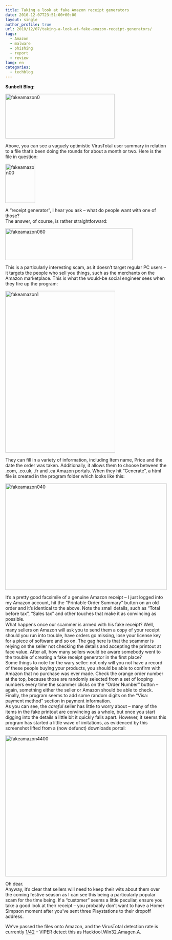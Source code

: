 ```yaml
---
title: Taking a look at fake Amazon receipt generators
date: 2010-12-07T23:51:00+00:00
layout: single
author_profile: true
url: 2010/12/07/taking-a-look-at-fake-amazon-receipt-generators/
tags:
  - Amazon
  - malware
  - phishing
  - report
  - review
lang: en
categories: 
  - techblog
---
```

**Sunbelt Blog:** 

[<img title="fakeamazon0" border="0" alt="fakeamazon0" src="http://lh3.ggpht.com/_vaUVXcmC3OI/TP7BJCpQijI/AAAAAAAADbU/IAIQ8cYw7BI/fakeamazon0_thumb%5B3%5D.gif?imgmax=800" width="341" height="139" />](http://lh3.ggpht.com/_vaUVXcmC3OI/TP7BG86RguI/AAAAAAAADbQ/LU3glLz7cBY/s1600-h/fakeamazon0%5B5%5D.gif)

Above, you can see a vaguely optimistic VirusTotal user summary in relation to a file that’s been doing the rounds for about a month or two. Here is the file in question:

[<img title="fakeamazon00" border="0" alt="fakeamazon00" src="http://lh3.ggpht.com/_vaUVXcmC3OI/TP7BNON8lTI/AAAAAAAADbc/X_qjWXy1hvQ/fakeamazon00_thumb%5B3%5D.gif?imgmax=800" width="93" height="122" />](http://lh6.ggpht.com/_vaUVXcmC3OI/TP7BK-B8bDI/AAAAAAAADbY/e-DKKohoW48/s1600-h/fakeamazon00%5B5%5D.gif)

A “receipt generator”, I hear you ask – what do people want with one of those?  
The answer, of course, is rather straightforward:

[<img title="fakeamazon060" border="0" alt="fakeamazon060" src="http://lh3.ggpht.com/_vaUVXcmC3OI/TP7BRdhHnnI/AAAAAAAADbk/fV-bUQ0uvXI/fakeamazon060_thumb%5B1%5D.gif?imgmax=800" width="397" height="99" />](http://lh6.ggpht.com/_vaUVXcmC3OI/TP7BPSE6YsI/AAAAAAAADbg/yrIMVEFz89Y/s1600-h/fakeamazon060%5B3%5D.gif)

This is a particularly interesting scam, as it doesn’t target regular PC users – it targets the people who sell you things, such as the merchants on the Amazon marketplace. This is what the would-be social engineer sees when they fire up the program:

[<img title="fakeamazon1" border="0" alt="fakeamazon1" src="http://lh4.ggpht.com/_vaUVXcmC3OI/TP7BVmcn9jI/AAAAAAAADbs/TYUU_9KGqCQ/fakeamazon1_thumb%5B1%5D.gif?imgmax=800" width="343" height="504" />](http://lh4.ggpht.com/_vaUVXcmC3OI/TP7BTgA3Q9I/AAAAAAAADbo/-hwwVJyFoKY/s1600-h/fakeamazon1%5B3%5D.gif)

They can fill in a variety of information, including Item name, Price and the date the order was taken. Additionally, it allows them to choose between the .com, .co.uk, .fr and .ca Amazon portals. When they hit “Generate”, a html file is created in the program folder which looks like this:

[<img title="fakeamazon040" border="0" alt="fakeamazon040" src="http://lh5.ggpht.com/_vaUVXcmC3OI/TP7BZxprMJI/AAAAAAAADb0/iI69dV4ZHqo/fakeamazon040_thumb%5B1%5D.gif?imgmax=800" width="504" height="332" />](http://lh5.ggpht.com/_vaUVXcmC3OI/TP7BXnrIfBI/AAAAAAAADbw/i65y3qC3uYU/s1600-h/fakeamazon040%5B3%5D.gif)

It’s a pretty good facsimile of a genuine Amazon receipt – I just logged into my Amazon account, hit the “Printable Order Summary” button on an old order and it’s identical to the above. Note the small details, such as “Total before tax”, “Sales tax” and other touches that make it as convincing as possible.  
What happens once our scammer is armed with his fake receipt? Well, many sellers on Amazon will ask you to send them a copy of your receipt should you run into trouble, have orders go missing, lose your license key for a piece of software and so on. The gag here is that the scammer is relying on the seller not checking the details and accepting the printout at face value. After all, how many sellers would be aware somebody went to the trouble of creating a fake receipt generator in the first place?  
Some things to note for the wary seller: not only will you not have a record of these people buying your products, you should be able to confirm with Amazon that no purchase was ever made. Check the orange order number at the top, because those are randomly selected from a set of looping numbers every time the scammer clicks on the “Order Number” button – again, something either the seller or Amazon should be able to check. Finally, the program seems to add some random digits on the “Visa: payment method” section in payment information.  
As you can see, the _careful_ seller has little to worry about – many of the items in the fake printout are convincing as a whole, but once you start digging into the details a little bit it quickly falls apart. However, it seems this program has started a little wave of imitations, as evidenced by this screenshot lifted from a (now defunct) downloads portal:

[<img title="fakeamazon4400" border="0" alt="fakeamazon4400" src="http://lh6.ggpht.com/_vaUVXcmC3OI/TP7Bf_IU-BI/AAAAAAAADb8/l5VNdELdx9Y/fakeamazon4400_thumb%5B2%5D.gif?imgmax=800" width="504" height="440" />](http://lh4.ggpht.com/_vaUVXcmC3OI/TP7BcePMJaI/AAAAAAAADb4/d3zZ5rEzlpI/s1600-h/fakeamazon4400%5B6%5D.gif)

Oh dear.  
Anyway, it’s clear that sellers will need to keep their wits about them over the coming festive season as I can see this being a particularly popular scam for the time being. If a “customer” seems a little peculiar, ensure you take a good look at their receipt – you probably don’t want to have a Homer Simpson moment after you’ve sent three Playstations to their dropoff address.

We’ve passed the files onto Amazon, and the VirusTotal detection rate is currently [1/42](http://www.virustotal.com/file-scan/report.html?id=5cf020ed6f8bc5eecaf6870d87cb4d787302771a7ebb51e10fd8f8ce7297faa1-1291671982) – VIPER detect this as Hacktool.Win32.Amagen.A.